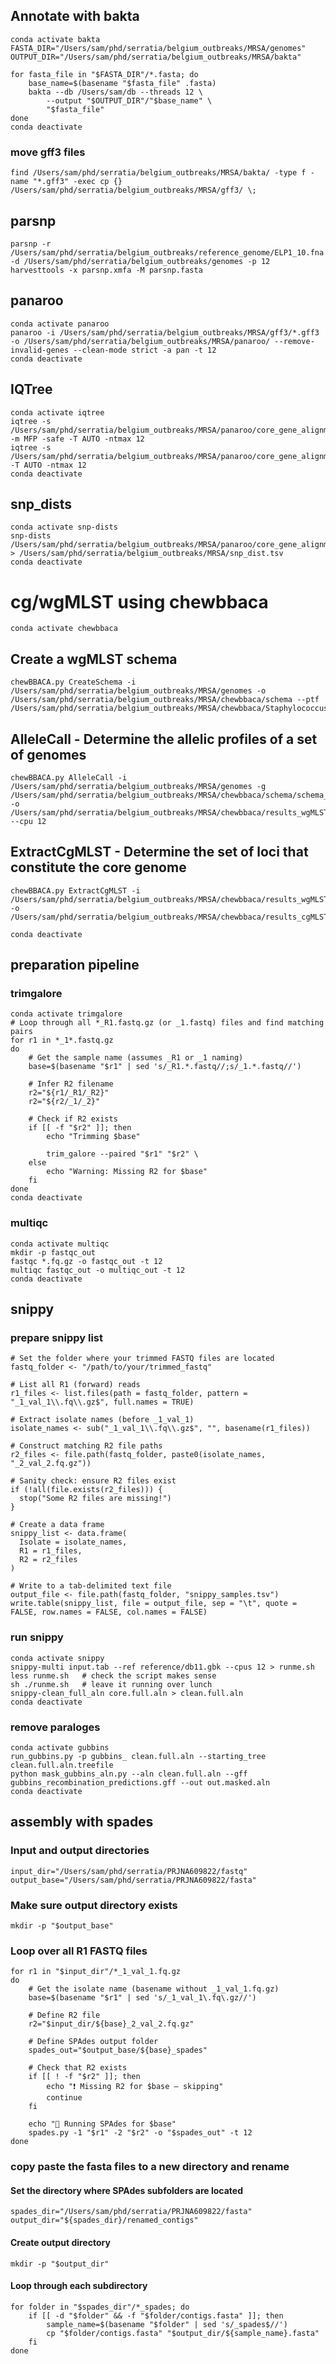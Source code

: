 ## Annotate with bakta
````
conda activate bakta
FASTA_DIR="/Users/sam/phd/serratia/belgium_outbreaks/MRSA/genomes"
OUTPUT_DIR="/Users/sam/phd/serratia/belgium_outbreaks/MRSA/bakta"

for fasta_file in "$FASTA_DIR"/*.fasta; do
    base_name=$(basename "$fasta_file" .fasta)
    bakta --db /Users/sam/db --threads 12 \
        --output "$OUTPUT_DIR"/"$base_name" \
        "$fasta_file"
done
conda deactivate
````
### move gff3 files
````
find /Users/sam/phd/serratia/belgium_outbreaks/MRSA/bakta/ -type f -name "*.gff3" -exec cp {} /Users/sam/phd/serratia/belgium_outbreaks/MRSA/gff3/ \;
````

## parsnp
````
parsnp -r /Users/sam/phd/serratia/belgium_outbreaks/reference_genome/ELP1_10.fna -d /Users/sam/phd/serratia/belgium_outbreaks/genomes -p 12
harvesttools -x parsnp.xmfa -M parsnp.fasta
````

## panaroo
````
conda activate panaroo
panaroo -i /Users/sam/phd/serratia/belgium_outbreaks/MRSA/gff3/*.gff3 -o /Users/sam/phd/serratia/belgium_outbreaks/MRSA/panaroo/ --remove-invalid-genes --clean-mode strict -a pan -t 12
conda deactivate
````

## IQTree
````
conda activate iqtree
iqtree -s /Users/sam/phd/serratia/belgium_outbreaks/MRSA/panaroo/core_gene_alignment_filtered.aln -m MFP -safe -T AUTO -ntmax 12
iqtree -s /Users/sam/phd/serratia/belgium_outbreaks/MRSA/panaroo/core_gene_alignment_filtered.aln -T AUTO -ntmax 12
conda deactivate
````

## snp_dists
````
conda activate snp-dists
snp-dists /Users/sam/phd/serratia/belgium_outbreaks/MRSA/panaroo/core_gene_alignment_filtered.aln > /Users/sam/phd/serratia/belgium_outbreaks/MRSA/snp_dist.tsv
conda deactivate
````

# cg/wgMLST using chewbbaca
````
conda activate chewbbaca
````

## Create a wgMLST schema
````
chewBBACA.py CreateSchema -i /Users/sam/phd/serratia/belgium_outbreaks/MRSA/genomes -o /Users/sam/phd/serratia/belgium_outbreaks/MRSA/chewbbaca/schema --ptf /Users/sam/phd/serratia/belgium_outbreaks/MRSA/chewbbaca/Staphylococcus_aureus.trn
````

## AlleleCall - Determine the allelic profiles of a set of genomes
````
chewBBACA.py AlleleCall -i /Users/sam/phd/serratia/belgium_outbreaks/MRSA/genomes -g /Users/sam/phd/serratia/belgium_outbreaks/MRSA/chewbbaca/schema/schema_seed -o /Users/sam/phd/serratia/belgium_outbreaks/MRSA/chewbbaca/results_wgMLST --cpu 12
````

## ExtractCgMLST - Determine the set of loci that constitute the core genome
````
chewBBACA.py ExtractCgMLST -i /Users/sam/phd/serratia/belgium_outbreaks/MRSA/chewbbaca/results_wgMLST/results_alleles.tsv -o /Users/sam/phd/serratia/belgium_outbreaks/MRSA/chewbbaca/results_cgMLST
````

````
conda deactivate
````

## preparation pipeline
### trimgalore
````
conda activate trimgalore
# Loop through all *_R1.fastq.gz (or _1.fastq) files and find matching pairs
for r1 in *_1*.fastq.gz
do
    # Get the sample name (assumes _R1 or _1 naming)
    base=$(basename "$r1" | sed 's/_R1.*.fastq//;s/_1.*.fastq//')

    # Infer R2 filename
    r2="${r1/_R1/_R2}"
    r2="${r2/_1/_2}"

    # Check if R2 exists
    if [[ -f "$r2" ]]; then
        echo "Trimming $base"

        trim_galore --paired "$r1" "$r2" \
    else
        echo "Warning: Missing R2 for $base"
    fi
done
conda deactivate
````
### multiqc
````
conda activate multiqc
mkdir -p fastqc_out
fastqc *.fq.gz -o fastqc_out -t 12
multiqc fastqc_out -o multiqc_out -t 12
conda deactivate
````


## snippy
### prepare snippy list
````
# Set the folder where your trimmed FASTQ files are located
fastq_folder <- "/path/to/your/trimmed_fastq"

# List all R1 (forward) reads
r1_files <- list.files(path = fastq_folder, pattern = "_1_val_1\\.fq\\.gz$", full.names = TRUE)

# Extract isolate names (before _1_val_1)
isolate_names <- sub("_1_val_1\\.fq\\.gz$", "", basename(r1_files))

# Construct matching R2 file paths
r2_files <- file.path(fastq_folder, paste0(isolate_names, "_2_val_2.fq.gz"))

# Sanity check: ensure R2 files exist
if (!all(file.exists(r2_files))) {
  stop("Some R2 files are missing!")
}

# Create a data frame
snippy_list <- data.frame(
  Isolate = isolate_names,
  R1 = r1_files,
  R2 = r2_files
)

# Write to a tab-delimited text file
output_file <- file.path(fastq_folder, "snippy_samples.tsv")
write.table(snippy_list, file = output_file, sep = "\t", quote = FALSE, row.names = FALSE, col.names = FALSE)

````
### run snippy
````
conda activate snippy
snippy-multi input.tab --ref reference/db11.gbk --cpus 12 > runme.sh
less runme.sh   # check the script makes sense
sh ./runme.sh   # leave it running over lunch
snippy-clean_full_aln core.full.aln > clean.full.aln
conda deactivate
````
### remove paraloges
````
conda activate gubbins
run_gubbins.py -p gubbins_ clean.full.aln --starting_tree clean.full.aln.treefile
python mask_gubbins_aln.py --aln clean.full.aln --gff gubbins_recombination_predictions.gff --out out.masked.aln
conda deactivate
````

## assembly with spades
### Input and output directories
````
input_dir="/Users/sam/phd/serratia/PRJNA609822/fastq"
output_base="/Users/sam/phd/serratia/PRJNA609822/fasta"
````

### Make sure output directory exists
````
mkdir -p "$output_base"
````

### Loop over all R1 FASTQ files
````
for r1 in "$input_dir"/*_1_val_1.fq.gz
do
    # Get the isolate name (basename without _1_val_1.fq.gz)
    base=$(basename "$r1" | sed 's/_1_val_1\.fq\.gz//')
    
    # Define R2 file
    r2="$input_dir/${base}_2_val_2.fq.gz"

    # Define SPAdes output folder
    spades_out="$output_base/${base}_spades"

    # Check that R2 exists
    if [[ ! -f "$r2" ]]; then
        echo "❗ Missing R2 for $base — skipping"
        continue
    fi

    echo "🧬 Running SPAdes for $base"
    spades.py -1 "$r1" -2 "$r2" -o "$spades_out" -t 12
done
````
### copy paste the fasta files to a new directory and rename
#### Set the directory where SPAdes subfolders are located
````
spades_dir="/Users/sam/phd/serratia/PRJNA609822/fasta"
output_dir="${spades_dir}/renamed_contigs"
````

#### Create output directory
````
mkdir -p "$output_dir"
````

#### Loop through each subdirectory
````
for folder in "$spades_dir"/*_spades; do
    if [[ -d "$folder" && -f "$folder/contigs.fasta" ]]; then
        sample_name=$(basename "$folder" | sed 's/_spades$//')
        cp "$folder/contigs.fasta" "$output_dir/${sample_name}.fasta"
    fi
done
````



